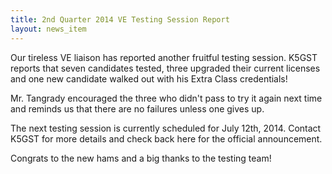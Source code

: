 ```yaml
---
title: 2nd Quarter 2014 VE Testing Session Report
layout: news_item
---
```


Our tireless VE liaison has reported another fruitful testing session.  K5GST reports that seven candidates tested, three upgraded their current licenses and one new candidate walked out with his Extra Class credentials!

Mr. Tangrady encouraged the three who didn't pass to try it again next time and reminds us that there are no failures unless one gives up.

The next testing session is currently scheduled for July 12th, 2014.  Contact K5GST for more details and check back here for the official announcement.

Congrats to the new hams and a big thanks to the testing team!
